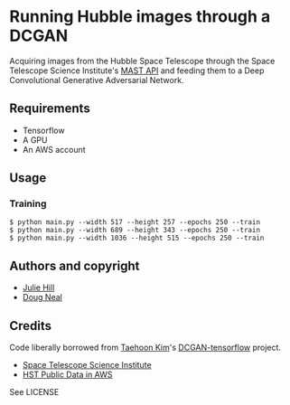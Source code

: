 # Running Hubble images through a DCGAN

Acquiring images from the Hubble Space Telescope through the Space Telescope Science Institute's
[MAST API](https://mast.stsci.edu/api/v0/) and feeding them to a Deep Convolutional Generative
Adversarial Network.

## Requirements

 * Tensorflow
 * A GPU
 * An AWS account

## Usage

### Training

```
$ python main.py --width 517 --height 257 --epochs 250 --train
$ python main.py --width 689 --height 343 --epochs 250 --train
$ python main.py --width 1036 --height 515 --epochs 250 --train
```

## Authors and copyright

 * [Julie Hill](https://github.com/juliefhill)
 * [Doug Neal](https://github.com/dougneal)

## Credits

Code liberally borrowed from [Taehoon Kim](https://github.com/carpedm20)'s
[DCGAN-tensorflow](https://github.com/carpedm20/DCGAN-tensorflow/) project.

 * [Space Telescope Science Institute](https://www.stsci.edu/)
 * [HST Public Data in AWS](https://registry.opendata.aws/hst/)

See LICENSE

